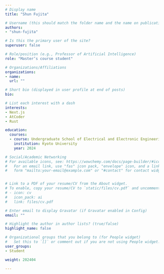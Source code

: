 ```yaml
---
# Display name
title: "Shun Fujita"

# Username (this should match the folder name and the name on publications)
authors:
- "shun-fujita"

# Is this the primary user of the site?
superuser: false

# Role/position (e.g., Professor of Artificial Intelligence)
role: "Master’s course student"

# Organizations/Affiliations
organizations:
- name: 
  url: ""

# Short bio (displayed in user profile at end of posts)
bio: 

# List each interest with a dash
interests:
- Next.js
- AtCoder
- Rust

education:
  courses:
  - course: Undergraduate School of Electrical and Electronic Engineering
    institution: Kyoto University
    year: 2024

# Social/Academic Networking
# For available icons, see: https://wowchemy.com/docs/page-builder/#icons
#   For an email link, use "fas" icon pack, "envelope" icon, and a link in the
#   form "mailto:your-email@example.com" or "#contact" for contact widget.


# Link to a PDF of your resume/CV from the About widget.
# To enable, copy your resume/CV to `static/files/cv.pdf` and uncomment the lines below.
# - icon: cv
#   icon_pack: ai
#   link: files/cv.pdf

# Enter email to display Gravatar (if Gravatar enabled in Config)
email: ""

# Highlight the author in author lists? (true/false)
highlight_name: false

# Organizational groups that you belong to (for People widget)
#   Set this to `[]` or comment out if you are not using People widget.
user_groups:
- Student

weight: 202404

---
```


